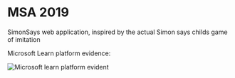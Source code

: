 # MSA 2019

SimonSays web application, inspired by the actual Simon says childs game of imitation

Microsoft Learn platform evidence:

![Microsoft learn platform evident](https://puu.sh/DPKYZ/097dc1f438.jpg)
